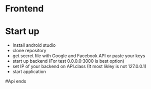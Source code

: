 # Frontend

# Start up

- Install android studio
- clone repository
- get secret file with Google and Facebook API or paste your keys
- start up backend (For test 0.0.0.0:3000 is best option)
- set IP of your backend on API.class (It most likley is not 127.0.0.1)
- start application

#Api ends
